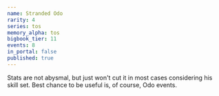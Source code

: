 ```yaml
---
name: Stranded Odo
rarity: 4
series: tos
memory_alpha: tos
bigbook_tier: 11
events: 8
in_portal: false
published: true
---
```


Stats are not abysmal, but just won't cut it in most cases considering his skill set. Best chance to be useful is, of course, Odo events.
